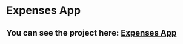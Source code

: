 # Expenses App

## You can see the project here: [Expenses App](https://expenses-app-anna.netlify.app/)
